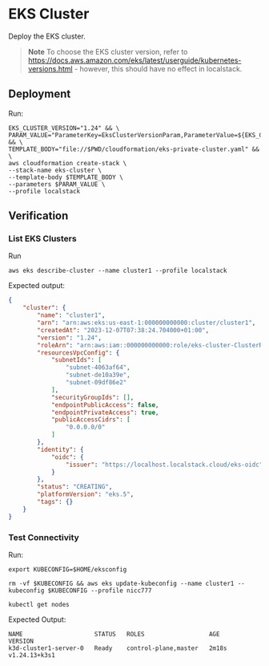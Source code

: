 # EKS Cluster

Deploy the EKS cluster.

> **Note**
> To choose the EKS cluster version, refer to https://docs.aws.amazon.com/eks/latest/userguide/kubernetes-versions.html - however, this should have no effect in localstack.

## Deployment

Run:

```shell
EKS_CLUSTER_VERSION="1.24" && \
PARAM_VALUE="ParameterKey=EksClusterVersionParam,ParameterValue=${EKS_CLUSTER_VERSION}" && \
TEMPLATE_BODY="file://$PWD/cloudformation/eks-private-cluster.yaml" && \
aws cloudformation create-stack \
--stack-name eks-cluster \
--template-body $TEMPLATE_BODY \
--parameters $PARAM_VALUE \
--profile localstack
```

## Verification

### List EKS Clusters

Run

```shell
aws eks describe-cluster --name cluster1 --profile localstack 
```

Expected output:

```json
{
    "cluster": {
        "name": "cluster1",
        "arn": "arn:aws:eks:us-east-1:000000000000:cluster/cluster1",
        "createdAt": "2023-12-07T07:38:24.704000+01:00",
        "version": "1.24",
        "roleArn": "arn:aws:iam::000000000000:role/eks-cluster-ClusterRole",
        "resourcesVpcConfig": {
            "subnetIds": [
                "subnet-4063af64",
                "subnet-de10a39e",
                "subnet-09df86e2"
            ],
            "securityGroupIds": [],
            "endpointPublicAccess": false,
            "endpointPrivateAccess": true,
            "publicAccessCidrs": [
                "0.0.0.0/0"
            ]
        },
        "identity": {
            "oidc": {
                "issuer": "https://localhost.localstack.cloud/eks-oidc"
            }
        },
        "status": "CREATING",
        "platformVersion": "eks.5",
        "tags": {}
    }
}
```

### Test Connectivity

Run:

```shell
export KUBECONFIG=$HOME/eksconfig 

rm -vf $KUBECONFIG && aws eks update-kubeconfig --name cluster1 --kubeconfig $KUBECONFIG --profile nicc777

kubectl get nodes
```

Expected Output:

```text
NAME                    STATUS   ROLES                  AGE     VERSION
k3d-cluster1-server-0   Ready    control-plane,master   2m18s   v1.24.13+k3s1
```

